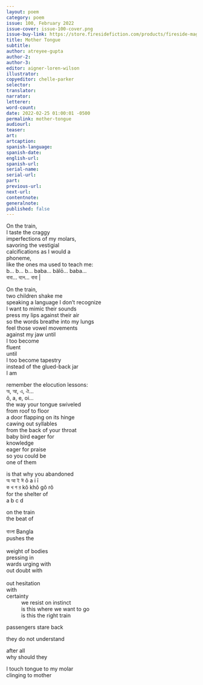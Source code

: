 ```yaml
---
layout: poem
category: poem
issue: 100, February 2022
issue-cover: issue-100-cover.png
issue-buy-link: https://store.firesidefiction.com/products/fireside-magazine-issue-100-february-2022
title: Mother Tongue
subtitle:
author: atreyee-gupta
author-2:
author-3:
editor: aigner-loren-wilson
illustrator: 
copyeditor: chelle-parker
selector:
translator:
narrator:
letterer:
word-count: 
date: 2022-02-25 01:00:01 -0500
permalink: mother-tongue
audiourl:
teaser:
art: 
artcaption:
spanish-language:
spanish-date:
english-url:
spanish-url:
serial-name:
serial-url:
part:
previous-url:
next-url:
contentnote: 
generalnote:
published: false
---
```

On the train,<br  />
I taste the craggy<br  />
imperfections of my molars,<br  />
savoring the vestigial<br  />
calcifications as I would a<br  />
phoneme,<br  />
like the ones ma used to teach me:<br  />
b… b… b… baba… bälō… baba…<br  />
বাবা… বলে… বাবা |<br  />

On the train,<br  />
two children shake me<br  />
speaking a language I don’t recognize<br  />
I want to mimic their sounds<br  />
press my lips against their air<br  />
so the words breathe into my lungs<br  />
feel those vowel movements<br  />
against my jaw until<br  />
I too become<br  />
fluent<br  />
until<br  />
I too become tapestry<br  />
instead of the glued-back jar<br  />
I am<br  />

remember the elocution lessons:<br  />
অ, আ, এ, ঐ…<br  />
ô, a, e, oi…<br  />
the way your tongue swiveled<br  />
from roof to floor<br  />
a door flapping on its hinge<br  />
cawing out syllables<br  />
from the back of your throat<br  />
baby bird eager for<br  />
knowledge<br  />
eager for praise<br  />
so you could be<br  />
one of them<br  />

is that why you abandoned<br  />
অ আ ই ঈ ô a i ī<br  />
ক খ গ র kô khô gô rô<br  />
for the shelter of<br  />
a b c d<br  />

on the train<br  />
the beat of<br  /><br  />
বাংলা	Bangla<br  />
pushes the<br  /><br  />
weight of bodies<br  />
pressing in<br  />
wards urging with<br  />
out doubt with<br  /><br  />
out hesitation<br  />
with<br  />
certainty<br  />
	&nbsp;&nbsp;&nbsp;&nbsp;&nbsp;&nbsp;&nbsp;&nbsp;&nbsp;&nbsp;we resist on instinct<br  />
	&nbsp;&nbsp;&nbsp;&nbsp;&nbsp;&nbsp;&nbsp;&nbsp;&nbsp;&nbsp;is this where we want to go<br  />
	&nbsp;&nbsp;&nbsp;&nbsp;&nbsp;&nbsp;&nbsp;&nbsp;&nbsp;&nbsp;is this the right train<br  />

passengers stare back<br  />

they do not understand<br  />

after all<br  />
why should they<br  />

I touch tongue to my molar<br  />
clinging to mother<br  />
